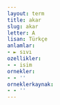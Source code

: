 ```yaml
---
layout: term
title: akar
slug: akar
letter: A
lisan: Türkçe
anlamlar:
- ► sıvı
ozellikler:
- - isim
ornekler:
- - ''
orneklerkaynak:
- - ''
---
```

